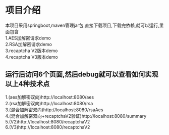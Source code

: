 # 项目介绍 #
本项目采用springboot,maven管理jar包,直接下载项目,下载完依赖,就可以运行,里面包含<br>
1.AES加解密请求demo<br>
2.RSA加解密请求demo<br>
3.recaptcha V2版本demo<br>
4.recaptcha V3版本demo<br>
## 运行后访问6个页面,然后debug就可以查看如何实现以上4种技术点 ##
1.(aes加解密双向)http://localhost:8080/aes<br>
2.(rsa加解密双向)http://localhost:8080/rsa<br>
3.(混合加解密双向)http://localhost:8080/rsaAes<br>
4.(混合加解密双向+recaptchaV2验证)http://localhost:8080/summary<br>
5.(V2)http://localhost:8080/recaptchaV2<br>
6.(V3)http://localhost:8080/recaptchaV2<br>


